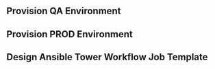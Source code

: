 Provision QA Environment
------------------------



Provision PROD Environment
--------------------------


Design Ansible Tower Workflow Job Template
------------------------------------------


